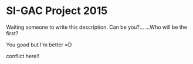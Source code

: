 SI-GAC Project 2015
=========

Waiting someone to write this description. Can be you?...
...Who will be the first?

You good but I'm better =D

conflict here!!